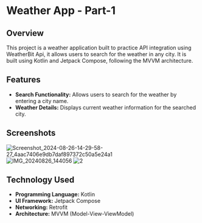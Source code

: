# Weather App - Part-1

## Overview

This project is a weather application built to practice API integration using WeatherBit Api, it allows users to search for the weather in any city. It is built using Kotlin and Jetpack Compose, following the MVVM architecture. 

## Features
- **Search Functionality:** Allows users to search for the weather by entering a city name.
- **Weather Details:** Displays current weather information for the searched city.

## Screenshots
![Screenshot_2024-08-26-14-29-58-27_4aac7406e9db7daf897372c50a5e24a1](https://github.com/user-attachments/assets/580b298f-aad0-41f1-8e23-ccaffa6728c6)
![IMG_20240826_144056](https://github.com/user-attachments/assets/cadaf9fe-56ef-47e2-a8d4-901d227f97bd)
![2](https://github.com/user-attachments/assets/16ad5e71-337c-4dfa-b501-129c9cca55b7)


## Technology Used
- **Programming Language:** Kotlin
- **UI Framework:** Jetpack Compose
- **Networking:** Retrofit
- **Architecture:** MVVM (Model-View-ViewModel)
